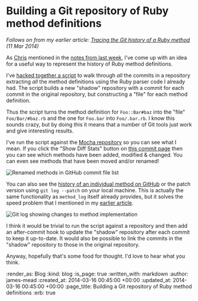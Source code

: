 Building a Git repository of Ruby method definitions
====

_Follows on from my earlier article: [Tracing the Git history of a Ruby method](/tracing-the-git-history-of-a-ruby-method) (11 Mar 2014)_

As [Chris][] mentioned in the [notes from last week][week-269-method-log], I've come up with an idea for a useful way to represent the history of Ruby method definitions.

I've [hacked together a script][hacky-script] to walk through *all* the commits in a repository extracting *all* the method definitions using the Ruby parser code I already had. The script builds a new "shadow" repository with a commit for each commit in the original repository, but constructing a "file" for each method definition.

Thus the script turns the method definition for `Foo::Bar#baz` into the "file" `Foo/Bar/#baz.rb` and the one for `Foo.bar` into `Foo/.bar.rb`. I know this sounds crazy, but by doing this it means that a number of Git tools just work and give interesting results.

I've run the script against the [Mocha repository][] so you can see what I mean. If you click the "Show Diff Stats" button on [this commit page][commit-with-renamed-methods] then you can see which methods have been added, modified & changed. You can even see methods that have been moved and/or renamed!

<img alt="Renamed methods in GitHub commit file list" src="<%= image_path('blog/github-commit-diff-stat-renamed-methods.png') %>"/>

You can also see the [history of an individual method on GitHub][github-method-history] or the patch version using `git log --patch` on your local machine. This is actually the same functionality as `method_log` itself already provides, but it solves the speed problem that I mentioned in my [earlier article][further-work].

<img alt="Git log showing changes to method implementation" src="<%= image_path('blog/method-signature-git-log-patch.png') %>"/>

I think it would be trivial to run the script against a repository and then add an after-commit hook to update the "shadow" repository after each commit to keep it up-to-date. It would also be possible to link the commits in the "shadow" repository to those in the original repository.

Anyway, hopefully that's some food for thought. I'd love to hear what you think.


[Chris]: /chris-roos
[week-269-method-log]: /week-269#method-log
[hacky-script]: https://github.com/freerange/method_log/commit/c204b231da164b4068d9bb0d9c56ac04a2d95146
[Mocha repository]: https://github.com/freerange/mocha
[commit-with-renamed-methods]: https://github.com/freerange/mocha.methods/commit/142ad22dfaabf4947cf4ad4f3f4d47c8725fb190
[github-method-history]: https://github.com/freerange/mocha.methods/commits/master/Mocha/Expectation/%23method_signature.rb
[further-work]: /tracing-the-git-history-of-a-ruby-method#further-work

:render_as: Blog
:kind: blog
:is_page: true
:written_with: markdown
:author: james-mead
:created_at: 2014-03-16 00:45:00 +00:00
:updated_at: 2014-03-16 00:45:00 +00:00
:page_title: Building a Git repository of Ruby method definitions
:erb: true
